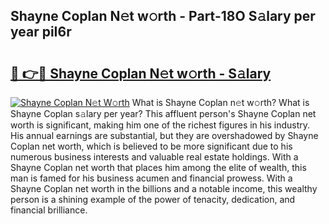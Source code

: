 ## Shayne Coplan N𝚎t w𝚘rth - Part-18O S𝚊lary per year piI6r

# <h2><a href="http://gc0md3u.nevu.top/?p=Shayne+Coplan">🔗 👉🔴 Shayne Coplan N𝚎t w𝚘rth - S𝚊lary</a></h2>

[![Shayne Coplan N𝚎t W𝚘rth](https://i.imgur.com/Oavwk0R.jpeg)](http://gc0md3u.nevu.top/?p=Shayne+Coplan)
What is Shayne Coplan n𝚎t w𝚘rth? What is Shayne Coplan s𝚊lary per year?
This affluent person's Shayne Coplan net worth is significant, making him one of the richest figures in his industry. His annual earnings are substantial, but they are overshadowed by Shayne Coplan net worth, which is believed to be more significant due to his numerous business interests and valuable real estate holdings. With a Shayne Coplan net worth that places him among the elite of wealth, this man is famed for his business acumen and financial prowess. With a Shayne Coplan net worth in the billions and a notable income, this wealthy person is a shining example of the power of tenacity, dedication, and financial brilliance.
